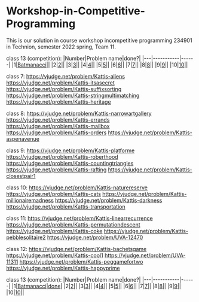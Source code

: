 # Workshop-in-Competitive-Programming

This is our solution in course workshop incompetitive programming 234901 in Technion, semester 2022 spring, Team 11.

class 13 (competition):
|Number|Problem name|done?|
|---|-----------|------|
|1|[Batmanacci](https://vjudge.net/problem/Kattis-batmanacci)||
|2|[2](https://vjudge.net/problem/Kattis-unlockpattern)||
|3|[3](https://vjudge.net/problem/Kattis-posterize)||
|4|[4](https://vjudge.net/problem/UVA-1103)||
|5|[5](https://vjudge.net/problem/UVA-361)||
|6|[6](https://vjudge.net/problem/Kattis-lostmap)||
|7|[7](https://vjudge.net/problem/Kattis-pascal)||
|8|[8](https://vjudge.net/problem/UVA-1584)||
|9|[9](https://vjudge.net/problem/Kattis-blockcrusher)||
|10|[10](https://vjudge.net/problem/Kattis-supercomputer)||



class 7:
https://vjudge.net/problem/Kattis-aliens
https://vjudge.net/problem/Kattis-itsasecret
https://vjudge.net/problem/Kattis-suffixsorting
https://vjudge.net/problem/Kattis-stringmultimatching
https://vjudge.net/problem/Kattis-heritage


class 8:
https://vjudge.net/problem/Kattis-narrowartgallery
https://vjudge.net/problem/Kattis-errands
https://vjudge.net/problem/Kattis-mailbox
https://vjudge.net/problem/Kattis-orders
https://vjudge.net/problem/Kattis-aspenavenue

class 9:
https://vjudge.net/problem/Kattis-platforme
https://vjudge.net/problem/Kattis-roberthood
https://vjudge.net/problem/Kattis-countingtriangles
https://vjudge.net/problem/Kattis-rafting
https://vjudge.net/problem/Kattis-closestpair1

class 10:
https://vjudge.net/problem/Kattis-naturereserve
https://vjudge.net/problem/Kattis-cats
https://vjudge.net/problem/Kattis-millionairemadness
https://vjudge.net/problem/Kattis-darkness
https://vjudge.net/problem/Kattis-transportation

class 11:
https://vjudge.net/problem/Kattis-linearrecurrence
https://vjudge.net/problem/Kattis-permutationdescent
https://vjudge.net/problem/Kattis-coke
https://vjudge.net/problem/Kattis-pebblesolitaire2
https://vjudge.net/problem/UVA-12470

class 12:
https://vjudge.net/problem/Kattis-bachetsgame
https://vjudge.net/problem/Kattis-cool1
https://vjudge.net/problem/UVA-11311
https://vjudge.net/problem/Kattis-peggamefortwo
https://vjudge.net/problem/Kattis-happyprime

class 13 (competition):
|Number|Problem name|done?|
|---|-----------|------|
|1|[Batmanacci](https://vjudge.net/problem/Kattis-batmanacci)|[done](https://github.com/mzareeb99/Workshop-in-Competitive-Programming/blob/main/Class14/Batmanacci)|
|2|[2](https://vjudge.net/problem/Kattis-unlockpattern)||
|3|[3](https://vjudge.net/problem/Kattis-posterize)||
|4|[4](https://vjudge.net/problem/UVA-1103)||
|5|[5](https://vjudge.net/problem/UVA-361)||
|6|[6](https://vjudge.net/problem/Kattis-lostmap)||
|7|[7](https://vjudge.net/problem/Kattis-pascal)||
|8|[8](https://vjudge.net/problem/UVA-1584)||
|9|[9](https://vjudge.net/problem/Kattis-blockcrusher)||
|10|[10](https://vjudge.net/problem/Kattis-supercomputer)||
